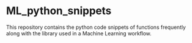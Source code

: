# ML_python_snippets
This repository contains the python code snippets of functions frequently along with the library used in a Machine Learning workflow.
